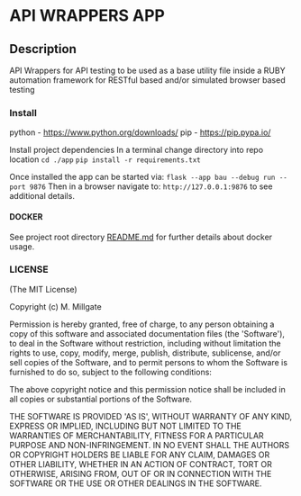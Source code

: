 # API WRAPPERS APP #

## Description ##
API Wrappers for API testing to be used as a base utility file
inside a RUBY automation framework for RESTful based and/or simulated
browser based testing

### Install ###
python - https://www.python.org/downloads/
pip - https://pip.pypa.io/

Install project dependencies
In a terminal change directory into repo location `cd ./app`
`pip install -r requirements.txt`

Once installed the app can be started via: `flask --app bau --debug run --port 9876`  Then in a browser navigate to: `http://127.0.0.1:9876` to see additional details.

#### DOCKER ####

See project root directory [README.md](./../README.md) for further details about docker usage.

### LICENSE ###
(The MIT License)

Copyright (c) M. Millgate

Permission is hereby granted, free of charge, to any person obtaining
a copy of this software and associated documentation files (the
'Software'), to deal in the Software without restriction, including
without limitation the rights to use, copy, modify, merge, publish,
distribute, sublicense, and/or sell copies of the Software, and to
permit persons to whom the Software is furnished to do so, subject to
the following conditions:

The above copyright notice and this permission notice shall be
included in all copies or substantial portions of the Software.

THE SOFTWARE IS PROVIDED 'AS IS', WITHOUT WARRANTY OF ANY KIND,
EXPRESS OR IMPLIED, INCLUDING BUT NOT LIMITED TO THE WARRANTIES OF
MERCHANTABILITY, FITNESS FOR A PARTICULAR PURPOSE AND NON-INFRINGEMENT.
IN NO EVENT SHALL THE AUTHORS OR COPYRIGHT HOLDERS BE LIABLE FOR ANY
CLAIM, DAMAGES OR OTHER LIABILITY, WHETHER IN AN ACTION OF CONTRACT,
TORT OR OTHERWISE, ARISING FROM, OUT OF OR IN CONNECTION WITH THE
SOFTWARE OR THE USE OR OTHER DEALINGS IN THE SOFTWARE.
